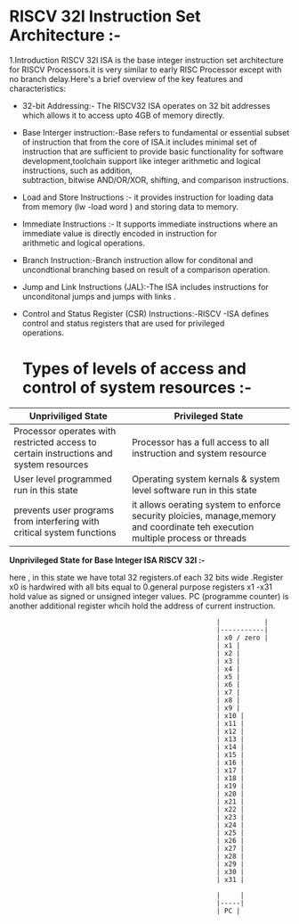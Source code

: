 # RISCV 32I Instruction Set Architecture :-

1.Introduction 
  RISCV 32I ISA is the base integer instruction set architecture for RISCV Processors.it is very similar to early RISC Processor except  with no branch delay.Here's a brief overview of the key features and characteristics:

  - 32-bit Addressing:- The RISCV32 ISA operates on 32 bit addresses which allows it to access upto 4GB of memory directly.
  
  - Base Interger instruction:-Base refers to fundamental or essential subset of instruction that from the core of ISA.it includes
                              minimal set of instruction that are sufficient to provide basic functionality for software     
                              development,toolchain support like integer arithmetic and logical instructions, such as addition,   
                              subtraction, bitwise AND/OR/XOR, shifting, and comparison instructions.

  - Load and Store Instructions :- it provides instruction for loading data from memory (lw -load word ) and storing data to memory.
  
  - Immediate Instructions :- It supports immediate instructions where an immediate value is directly encoded in instruction for       
                             arithmetic and logical operations.

  - Branch Instruction:-Branch instruction allow for conditonal and uncondtional branching based on result of a comparison operation.
  
  - Jump and Link Instructions (JAL):-The ISA includes instructions for unconditonal jumps and jumps with links .
  
  - Control and Status Register (CSR) Instructions:-RISCV -ISA defines control and status registers that are used for privileged     
                                                   operations.

    # Types of levels of access and control of system resources :-

         
  | Unpriviliged State | Privileged State |
|----------|----------|
| Processor operates with restricted access to certain instructions and system resources | Processor has a full access to all instruction and system resource |
| User level programmed run in this state | Operating system kernals & system level software run in this state |
| prevents user programs from interfering with critical system functions | it allows oerating system to enforce security ploicies, manage,memory and coordinate teh execution multiple process or threads |

**Unprivileged State for Base Integer ISA RISCV 32I :-**

here , in this state we have total 32 registers.of each 32 bits wide .Register x0 is hardwired with all bits equal to 0.general purpose registers x1 -x31 hold value as signed or unsigned integer values.
PC (programme counter) is another additional register whcih hold the address of current instruction.

                                                        |           |
                                                        |-----------|
                                                        | x0 / zero |
                                                        | x1 |
                                                        | x2 |
                                                        | x3 |
                                                        | x4 |
                                                        | x5 |
                                                        | x6 |
                                                        | x7 |
                                                        | x8 |
                                                        | x9 |
                                                        | x10 |
                                                        | x11 |
                                                        | x12 |
                                                        | x13 |
                                                        | x14 |
                                                        | x15 |
                                                        | x16 |
                                                        | x17 |
                                                        | x18 |
                                                        | x19 |
                                                        | x20 |
                                                        | x21 |
                                                        | x22 |
                                                        | x23 |
                                                        | x24 |
                                                        | x25 |
                                                        | x26 |
                                                        | x27 |
                                                        | x28 |
                                                        | x29 |
                                                        | x30 |
                                                        | x31 |
                                                        
                                                        |     |
                                                        |-----|
                                                        | PC |







   
   

    
  
                              
